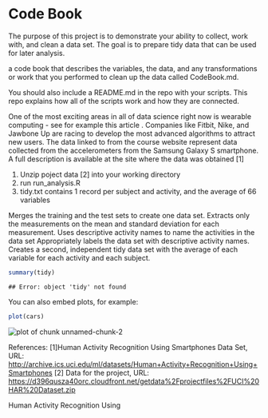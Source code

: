 Code Book
========================================================

The purpose of this project is to demonstrate your ability to collect, work with, and clean a data set. The goal is to prepare tidy data that can be used for later analysis.

a code book that describes the variables, the data, and any transformations or work that you performed to clean up the data called CodeBook.md. 

You should also include a README.md in the repo with your scripts. This repo explains how all of the scripts work and how they are connected.  

One of the most exciting areas in all of data science right now is wearable computing - see for example this article . Companies like Fitbit, Nike, and Jawbone Up are racing to develop the most advanced algorithms to attract new users. The data linked to from the course website represent data collected from the accelerometers from the Samsung Galaxy S smartphone. A full description is available at the site where the data was obtained [1]

1) Unzip poject data [2] into your working directory
2) run run_analysis.R
3) tidy.txt contains 1 record per subject and activity, and the average of 66 variables 


Merges the training and the test sets to create one data set.
Extracts only the measurements on the mean and standard deviation for each measurement. 
Uses descriptive activity names to name the activities in the data set
Appropriately labels the data set with descriptive activity names. 
Creates a second, independent tidy data set with the average of each variable for each activity and each subject. 




```r
summary(tidy)
```

```
## Error: object 'tidy' not found
```


You can also embed plots, for example:


```r
plot(cars)
```

![plot of chunk unnamed-chunk-2](figure/unnamed-chunk-2.png) 


References:
[1]Human Activity Recognition Using Smartphones Data Set, URL: http://archive.ics.uci.edu/ml/datasets/Human+Activity+Recognition+Using+Smartphones
[2] Data for the project, URL: https://d396qusza40orc.cloudfront.net/getdata%2Fprojectfiles%2FUCI%20HAR%20Dataset.zip 


Human Activity Recognition Using
